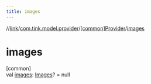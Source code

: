```yaml
---
title: images
---
```

//[link](../../../index.html)/[com.tink.model.provider](../index.html)/[[common]Provider](index.html)/[images](images.html)



# images



[common]\
val [images](images.html): [Images](../../com.tink.model/[common]-images/index.html)? = null





